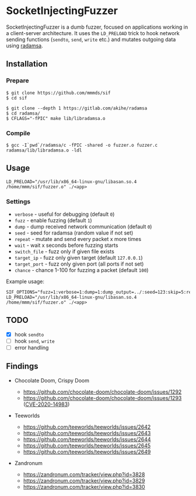 # SocketInjectingFuzzer

SocketInjectingFuzzer is a dumb fuzzer, focused on applications working in a client-server architecture. It uses the `LD_PRELOAD` trick to hook network sending functions (`sendto`, `send`, `write` etc.) and mutates outgoing data using [radamsa](https://gitlab.com/akihe/radamsa).

## Installation

### Prepare
```
$ git clone https://github.com/mmmds/sif
$ cd sif

$ git clone --depth 1 https://gitlab.com/akihe/radamsa
$ cd radamsa/
$ CFLAGS="-fPIC" make lib/libradamsa.o
```

### Compile
```
$ gcc -I`pwd`/radamsa/c -fPIC -shared -o fuzzer.o fuzzer.c radamsa/lib/libradamsa.o -ldl
```

## Usage
```
LD_PRELOAD="/usr/lib/x86_64-linux-gnu/libasan.so.4 /home/mmm/sif/fuzzer.o" ./<app>
```
### Settings
- `verbose` - useful for debugging (default `0`)
- `fuzz` - enable fuzzing (default `1`)
- `dump` - dump received network communication (default `0`)
- `seed` - seed for radamsa (random value if not set)
- `repeat` - mutate and send every packet x more times
- `wait` - wait x seconds before fuzzing starts
- `switch_file` - fuzz only if given file exists
- `target_ip` - fuzz only given target (default `127.0.0.1`)
- `target_port` - fuzz only given port (all ports if not set)
- `chance` - chance 1-100 for fuzzing a packet (default `100`)

Example usage:
```
SIF_OPTIONS="fuzz=1:verbose=1:dump=1:dump_output=../:seed=123:skip=5:repeat=10:wait=3:switch_file=../1.switch:target_ip=127.0.0.1:target_port=80:chance=50" LD_PRELOAD="/usr/lib/x86_64-linux-gnu/libasan.so.4 /home/mmm/sif/fuzzer.o" ./<app>
```

## TODO
- [x] hook `sendto`
- [ ] hook `send`, `write`
- [ ] error handling

## Findings
- Chocolate Doom, Crispy Doom
  - https://github.com/chocolate-doom/chocolate-doom/issues/1292
  - https://github.com/chocolate-doom/chocolate-doom/issues/1293 ([CVE-2020-14983](https://cve.mitre.org/cgi-bin/cvename.cgi?name=CVE-2020-14983))

- Teeworlds
  - https://github.com/teeworlds/teeworlds/issues/2642
  - https://github.com/teeworlds/teeworlds/issues/2643
  - https://github.com/teeworlds/teeworlds/issues/2644
  - https://github.com/teeworlds/teeworlds/issues/2645
  - https://github.com/teeworlds/teeworlds/issues/2649
- Zandronum
  - https://zandronum.com/tracker/view.php?id=3828
  - https://zandronum.com/tracker/view.php?id=3829
  - https://zandronum.com/tracker/view.php?id=3830
